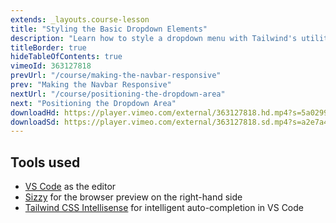 ```yaml
---
extends: _layouts.course-lesson
title: "Styling the Basic Dropdown Elements"
description: "Learn how to style a dropdown menu with Tailwind's utility classes."
titleBorder: true
hideTableOfContents: true
vimeoId: 363127818
prevUrl: "/course/making-the-navbar-responsive"
prev: "Making the Navbar Responsive"
nextUrl: "/course/positioning-the-dropdown-area"
next: "Positioning the Dropdown Area"
downloadHd: https://player.vimeo.com/external/363127818.hd.mp4?s=5a02991f9f7fa16d0445e64d5be96022fa326bb5&profile_id=175&download=1
downloadSd: https://player.vimeo.com/external/363127818.sd.mp4?s=a2e7a4065b29c092c24c8109784e6b2470412f87&profile_id=165&download=1
---
```


## Tools used

- [VS Code](https://code.visualstudio.com/) as the editor
- [Sizzy](https://a.paddle.com/v2/click/49831/104876?link=1947) for the browser preview on the right-hand side
- [Tailwind CSS Intellisense](https://marketplace.visualstudio.com/items?itemName=bradlc.vscode-tailwindcss) for intelligent auto-completion in VS Code
